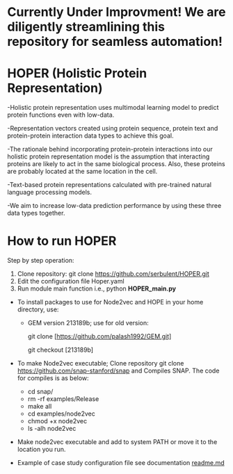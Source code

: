 # Currently Under Improvment! We are diligently streamlining this repository for seamless automation!
# HOPER (Holistic Protein Representation)

-Holistic protein representation uses  multimodal learning model to predict protein functions even with low-data. 

-Representation vectors created using protein sequence, protein text and protein-protein interaction data types to achieve this goal.

-The rationale behind  incorporating protein-protein interactions into our holistic protein representation model is the assumption 
that interacting proteins are likely to act in the same biological process. Also, these proteins are probably located at the same location in the cell. 

-Text-based protein representations calculated with pre-trained natural language processing models.

-We aim to increase low-data prediction performance by using these three data types together.

# How to run HOPER

Step by step operation:
  1. Clone repository: git clone https://github.com/serbulent/HOPER.git
  2. Edit the configuration file Hoper.yaml
  3. Run module main function  i.e., python **HOPER_main.py**

* To install packages to use for Node2vec and HOPE in your home directory, use:

  * GEM version 213189b; use for old version:
  
    git clone [https://github.com/palash1992/GEM.git]
    
    git checkout  [213189b]

* To make Node2vec executable; Clone repository git clone https://github.com/snap-stanford/snap and Compiles SNAP. The code for compiles is as below:
  
  - cd snap/
  - rm -rf examples/Release
  - make all
  - cd examples/node2vec
  - chmod +x node2vec
  - ls -alh node2vec

* Make node2vec executable and add to system PATH or move it to the location you run.

- Example of case study configuration file see documentation [readme.md](https://github.com/serbulent/HOPER/blob/main/Reproduction/case_study/readme.md)
